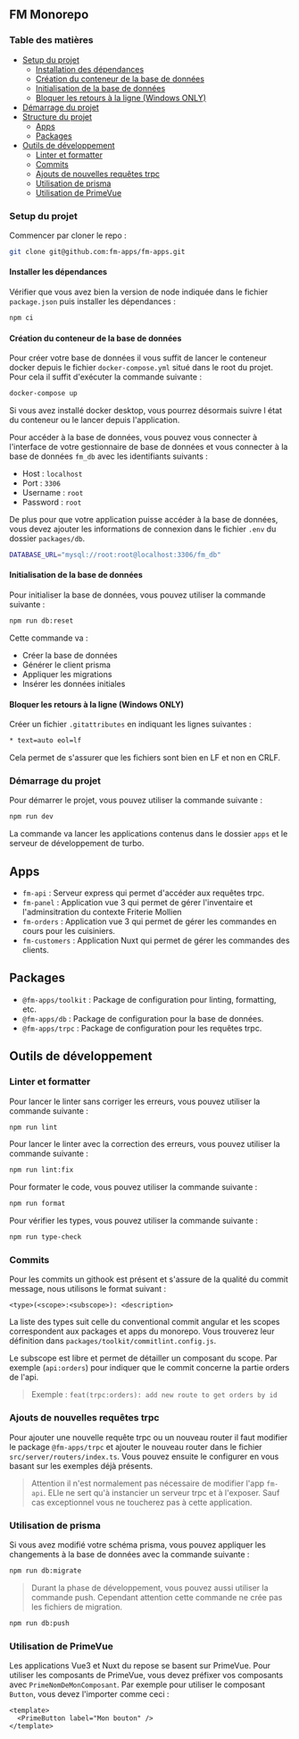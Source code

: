 ## FM Monorepo

### Table des matières

- [Setup du projet](#setup-du-projet)
  - [Installation des dépendances](#installer-les-dépendances)
  - [Création du conteneur de la base de données](#création-du-conteneur-de-la-base-de-données)
  - [Initialisation de la base de données](#initialisation-de-la-base-de-données)
  - [Bloquer les retours à la ligne (Windows ONLY)](#bloquer-les-retours-à-la-ligne-windows-only)
- [Démarrage du projet](#démarrage-du-projet)
- [Structure du projet](#structure-du-projet)
  - [Apps](#apps)
  - [Packages](#packages)
- [Outils de développement](#outils-de-développement)
  - [Linter et formatter](#linter-et-formatter)
  - [Commits](#commits)
  - [Ajouts de nouvelles requêtes trpc](#ajouts-de-nouvelles-requêtes-trpc)
  - [Utilisation de prisma](#utilisation-de-prisma)
  - [Utilisation de PrimeVue](#utilisation-de-primevue)

### Setup du projet

Commencer par cloner le repo :

```bash
git clone git@github.com:fm-apps/fm-apps.git
```

#### Installer les dépendances

Vérifier que vous avez bien la version de node indiquée dans le fichier `package.json` puis installer les dépendances :

```bash
npm ci
```

#### Création du conteneur de la base de données

Pour créer votre base de données il vous suffit de lancer le conteneur docker depuis le fichier `docker-compose.yml`
situé dans le root du projet. Pour cela il suffit d'exécuter la commande suivante :

```bash
docker-compose up
```

Si vous avez installé docker desktop, vous pourrez désormais suivre l état du conteneur ou le lancer depuis
l'application.

Pour accéder à la base de données, vous pouvez vous connecter à l'interface de votre gestionnaire de base de données et
vous connecter à la base de données `fm_db` avec les identifiants suivants :

- Host : `localhost`
- Port : `3306`
- Username : `root`
- Password : `root`

De plus pour que votre application puisse accéder à la base de données, vous devez ajouter les informations de connexion
dans le fichier `.env` du dossier `packages/db`.

```bash
DATABASE_URL="mysql://root:root@localhost:3306/fm_db"
```

#### Initialisation de la base de données

Pour initialiser la base de données, vous pouvez utiliser la commande suivante :

```bash
npm run db:reset
```

Cette commande va :

- Créer la base de données
- Générer le client prisma
- Appliquer les migrations
- Insérer les données initiales

#### Bloquer les retours à la ligne (Windows ONLY)

Créer un fichier `.gitattributes` en indiquant les lignes suivantes :

```bash
* text=auto eol=lf
```

Cela permet de s'assurer que les fichiers sont bien en LF et non en CRLF.

### Démarrage du projet

Pour démarrer le projet, vous pouvez utiliser la commande suivante :

```bash
npm run dev
```

La commande va lancer les applications contenus dans le dossier `apps` et le serveur de développement de turbo.

## Apps

- `fm-api` : Serveur express qui permet d'accéder aux requêtes trpc.
- `fm-panel` : Application vue 3 qui permet de gérer l'inventaire et l'adminsitration du contexte Friterie Mollien
- `fm-orders` : Application vue 3 qui permet de gérer les commandes en cours pour les cuisiniers.
- `fm-customers` : Application Nuxt qui permet de gérer les commandes des clients.

## Packages

- `@fm-apps/toolkit` : Package de configuration pour linting, formatting, etc.
- `@fm-apps/db` : Package de configuration pour la base de données.
- `@fm-apps/trpc` : Package de configuration pour les requêtes trpc.

## Outils de développement

### Linter et formatter

Pour lancer le linter sans corriger les erreurs, vous pouvez utiliser la commande suivante :

```bash
npm run lint
```

Pour lancer le linter avec la correction des erreurs, vous pouvez utiliser la commande suivante :

```bash
npm run lint:fix
```

Pour formater le code, vous pouvez utiliser la commande suivante :

```bash
npm run format
```

Pour vérifier les types, vous pouvez utiliser la commande suivante :

```bash
npm run type-check
```

### Commits

Pour les commits un githook est présent et s'assure de la qualité du commit message, nous utilisons le format suivant :

```
<type>(<scope>:<subscope>): <description>
```

La liste des types suit celle du conventional commit angular et les scopes correspondent aux packages et apps du
monorepo. Vous trouverez leur définition dans `packages/toolkit/commitlint.config.js`.

Le subscope est libre et permet de détailler un composant du scope. Par exemple (`api:orders`) pour indiquer que le
commit concerne la partie orders de l'api.

> Exemple : `feat(trpc:orders): add new route to get orders by id`

### Ajouts de nouvelles requêtes trpc

Pour ajouter une nouvelle requête trpc ou un nouveau router il faut modifier le package `@fm-apps/trpc` et ajouter le
nouveau router dans le fichier `src/server/routers/index.ts`. Vous pouvez ensuite le configurer en vous basant sur les
exemples déjà présents.

> Attention il n'est normalement pas nécessaire de modifier l'app `fm-api`. ELle ne sert qu'à instancier un serveur trpc
> et à l'exposer. Sauf cas exceptionnel vous ne toucherez pas à cette application.

### Utilisation de prisma

Si vous avez modifié votre schéma prisma, vous pouvez appliquer les changements à la base de données avec la commande
suivante :

```bash
npm run db:migrate
```

> Durant la phase de développement, vous pouvez aussi utiliser la commande push. Cependant attention cette commande ne
> crée pas les fichiers de migration.

```bash
npm run db:push
```

### Utilisation de PrimeVue

Les applications Vue3 et Nuxt du repose se basent sur PrimeVue. Pour utiliser les composants de PrimeVue, vous devez
préfixer vos composants avec `PrimeNomDeMonComposant`. Par exemple pour utiliser le composant `Button`, vous devez
l'importer comme ceci :

```vue
<template>
  <PrimeButton label="Mon bouton" />
</template>
```

